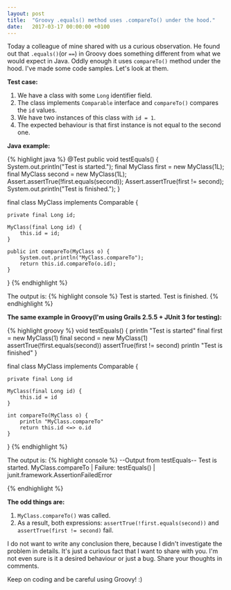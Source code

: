 ```yaml
---
layout: post
title:  "Groovy .equals() method uses .compareTo() under the hood."
date:   2017-03-17 00:00:00 +0100
---
```

Today a colleague of mine shared with us a curious observation. He found out
that ```.equals()```(or ```==```) in Groovy does something different from
what we would expect in Java. Oddly enough it uses ```compareTo()``` method
under the hood. I've made some code samples. Let's look at them.

**Test case:**

1. We have a class with some ```Long``` identifier field.
2. The class implements ```Comparable``` interface and ```compareTo()``` compares the ```id``` values.
3. We have two instances of this class with ```id = 1```.
4. The expected behaviour is that first instance is not equal to the second one.

**Java example:**

{% highlight java %}
@Test
public void testEquals() {
    System.out.println("Test is started.");
    final MyClass first = new MyClass(1L);
    final MyClass second = new MyClass(1L);
    Assert.assertTrue(!first.equals(second));
    Assert.assertTrue(first != second);
    System.out.println("Test is finished.");
}

final class MyClass implements Comparable<MyClass> {

    private final Long id;

    MyClass(final Long id) {
        this.id = id;
    }

    public int compareTo(MyClass o) {
        System.out.println("MyClass.compareTo");
        return this.id.compareTo(o.id);
    }
}
{% endhighlight %}

The output is:
{% highlight console %}
Test is started.
Test is finished.
{% endhighlight %}

**The same example in Groovy(I'm using Grails 2.5.5 + JUnit 3 for testing):**

{% highlight groovy %}
void testEquals() {
    println "Test is started"
    final first = new MyClass(1)
    final second = new MyClass(1)
    assertTrue(!first.equals(second))
    assertTrue(first != second)
    println "Test is finished"
}

final class MyClass implements Comparable<MyClass> {

    private final Long id

    MyClass(final Long id) {
        this.id = id
    }

    int compareTo(MyClass o) {
        println "MyClass.compareTo"
        return this.id <=> o.id
    }
}
{% endhighlight %}

The output is:
{% highlight console %}
--Output from testEquals--
Test is started.
MyClass.compareTo
| Failure:  testEquals()
|  junit.framework.AssertionFailedError

{% endhighlight %}

**The odd things are:**

1. ```MyClass.compareTo()``` was called.
2. As a result, both expressions: ```assertTrue(!first.equals(second))``` and ```assertTrue(first != second)``` fail.

I do not want to write any conclusion there, because I didn't investigate the problem in details. It's just a curious fact
that I want to share with you. I'm not even sure is it a desired behaviour or just a bug. Share your thoughts in comments.

Keep on coding and be careful using Groovy! :)
